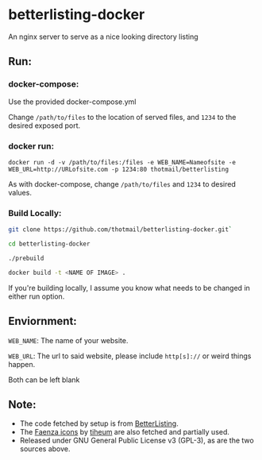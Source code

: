 # betterlisting-docker
An nginx server to serve as a nice looking directory listing

## Run:
### docker-compose:
Use the provided docker-compose.yml

Change `/path/to/files` to the location of served files, and `1234` to the desired exposed port.

### docker run:
`docker run -d -v /path/to/files:/files -e WEB_NAME=Nameofsite -e WEB_URL=http://URLofsite.com -p 1234:80 thotmail/betterlisting`

As with docker-compose, change `/path/to/files` and `1234` to desired values.

### Build Locally:
 ```bash
 git clone https://github.com/thotmail/betterlisting-docker.git`

 cd betterlisting-docker

 ./prebuild

 docker build -t <NAME OF IMAGE> .
```
If you\'re building locally, I assume you know what needs to be changed in either run option.

## Enviornment:

`WEB_NAME`: The name of your website.

`WEB_URL`: The url to said website, please include `http[s]://` or weird things happen.

Both can be left blank


## Note:

- The code fetched by setup is from [BetterListing](https://gitlab.com/devCoster/BetterListing).
- The [Faenza icons](http://tiheum.deviantart.com/art/Faenza-Icons-173323228) by [tiheum](http://tiheum.deviantart.com/) are also fetched and partially used.
- Released under GNU General Public License v3 (GPL-3), as are the two sources above.
